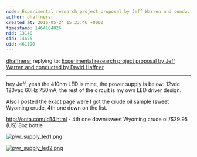 ```yaml
---
node: Experimental research project proposal by Jeff Warren and conducted by David Haffner 
author: dhaffnersr
created_at: 2016-05-24 15:33:46 +0000
timestamp: 1464104026
nid: 13140
cid: 14675
uid: 461120
---
```




[dhaffnersr](../profile/dhaffnersr) replying to: [Experimental research project proposal by Jeff Warren and conducted by David Haffner ](../notes/dhaffnersr/05-24-2016/experimental-research-project-proposal-by-jeff-warren-and-conducted-by-david-haffner)

----
hey Jeff, yeah the 410nm LED is mine, the power supply is below: 12vdc 120vac 60Hz 750mA, the rest of the circuit is my own LED driver design.

Also I posted the exact page were I got the crude oil sample (sweet Wyoming crude, 4th one down on the list.

http://onta.com/id14.html - 4th one down/sweet Wyoming crude oil/$29.95 (US) 8oz bottle


[![pwr_supply_led1.png](//i.publiclab.org/system/images/photos/000/016/286/large/pwr_supply_led1.png)](//i.publiclab.org/system/images/photos/000/016/286/original/pwr_supply_led1.png)


[![pwr_supply_led2.png](//i.publiclab.org/system/images/photos/000/016/287/large/pwr_supply_led2.png)](//i.publiclab.org/system/images/photos/000/016/287/original/pwr_supply_led2.png)

